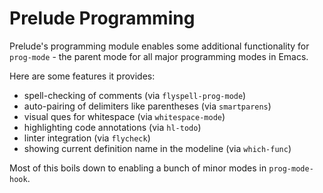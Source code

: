 # Prelude Programming

Prelude's programming module enables some additional functionality
for `prog-mode` - the parent mode for all major programming modes in Emacs.

Here are some features it provides:

* spell-checking of comments (via `flyspell-prog-mode`)
* auto-pairing of delimiters like parentheses (via `smartparens`)
* visual ques for whitespace (via `whitespace-mode`)
* highlighting code annotations (via `hl-todo`)
* linter integration (via `flycheck`)
* showing current definition name in the modeline (via `which-func`)

Most of this boils down to enabling a bunch of minor modes in `prog-mode-hook`.
